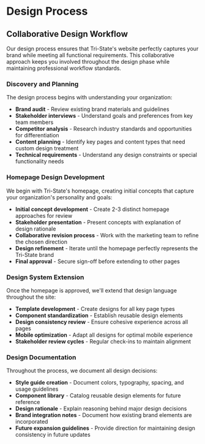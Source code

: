 # Design Process

## Collaborative Design Workflow

Our design process ensures that Tri-State's website perfectly captures your brand while meeting all functional requirements. This collaborative approach keeps you involved throughout the design phase while maintaining professional workflow standards.

### Discovery and Planning

The design process begins with understanding your organization:

-   **Brand audit** - Review existing brand materials and guidelines
-   **Stakeholder interviews** - Understand goals and preferences from key team members
-   **Competitor analysis** - Research industry standards and opportunities for differentiation
-   **Content planning** - Identify key pages and content types that need custom design treatment
-   **Technical requirements** - Understand any design constraints or special functionality needs

### Homepage Design Development

We begin with Tri-State's homepage, creating initial concepts that capture your organization's personality and goals:

-   **Initial concept development** - Create 2-3 distinct homepage approaches for review
-   **Stakeholder presentation** - Present concepts with explanation of design rationale
-   **Collaborative revision process** - Work with the marketing team to refine the chosen direction
-   **Design refinement** - Iterate until the homepage perfectly represents the Tri-State brand
-   **Final approval** - Secure sign-off before extending to other pages

### Design System Extension

Once the homepage is approved, we'll extend that design language throughout the site:

-   **Template development** - Create designs for all key page types
-   **Component standardization** - Establish reusable design elements
-   **Design consistency review** - Ensure cohesive experience across all pages
-   **Mobile optimization** - Adapt all designs for optimal mobile experience
-   **Stakeholder review cycles** - Regular check-ins to maintain alignment

### Design Documentation

Throughout the process, we document all design decisions:

-   **Style guide creation** - Document colors, typography, spacing, and usage guidelines
-   **Component library** - Catalog reusable design elements for future reference
-   **Design rationale** - Explain reasoning behind major design decisions
-   **Brand integration notes** - Document how existing brand elements are incorporated
-   **Future expansion guidelines** - Provide direction for maintaining design consistency in future updates
